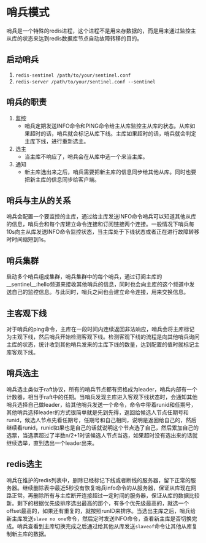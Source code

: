 # 哨兵模式
哨兵是一个特殊的redis进程，这个进程不是用来存数据的，而是用来通过监控主从库的状态来达到redis数据库节点自动故障转移的目的。

## 启动哨兵
1. `redis-sentinel /path/to/your/sentinel.conf`
2. `redis-server /path/to/your/sentinel.conf --sentinel`

## 哨兵的职责
1. 监控
    * 哨兵定期发送INFO命令和PING命令给主从库监控主从库的状态。从库如果超时的话，哨兵就会标记从库下线。主库如果超时的话，哨兵就会判定主库下线，进行重新选主。
2. 选主
    * 当主库不响应了，哨兵会在从库中选一个来当主库。
3. 通知
    * 新主库选出来之后，哨兵需要把新主库的信息同步给其他从库。同时也要把新主库的信息同步给客户端。

## 哨兵与主从的关系
哨兵会配置一个要监控的主库，通过给主库发送INFO命令哨兵可以知道其他从库的信息，哨兵会和每个库建立命令连接和订阅链接两个连接。一般情况下哨兵每10s向主从库发送INFO命令监控状态，当主库处于下线状态或者正在进行故障转移时时间缩短到1s。

## 哨兵集群
启动多个哨兵组成集群，哨兵集群中的每个哨兵，通过订阅主库的__sentinel__:hello频道来接收其他哨兵的信息，同时也会向主库的这个频道中发送自己的监控信息。与此同时，哨兵之间也会建立命令连接，用来交换信息。

## 主客观下线
对于哨兵的ping命令，主库在一段时间内连续返回非法响应，哨兵会将主库标记为主观下线，然后哨兵开始检测客观下线。检测客观下线的流程是向其他哨兵询问主库的状态，统计收到其他哨兵发来的主库下线的数量，达到配置的值时就标记主库客观下线。

## 哨兵选主
哨兵选主类似于raft协议，所有的哨兵节点都有资格成为leader，哨兵内部有一个计数器，相当于raft中的任期。当哨兵发现主库进入客观下线状态时，会通知其他哨兵选择自己做leader，给其他哨兵发送一个命令，命令中带着runid和任期号，其他哨兵选择leader的方式很简单就是先到先得，返回给候选人节点任期号和runid，候选人节点先看任期号，任期号和自己相同，说明是返回给自己的，然后继续看runid，runid如果也是自己的话就说明这个节点选了自己，然后累加自己的选票，当选票超过了半数n/2+1时该候选人节点当选，如果超时没有选出来的话就继续选举，直到选出一个leader出来。

## redis选主
哨兵在维护的redis列表中，删除已经标记下线或者断线的服务器，留下正常的服务器。继续删除表中最近5秒没有恢复哨兵info命令的从服务器，保证从库现在网路正常。再删除所有与主库断开连接超过一定时间的服务器，保证从库的数据比较新。剩下的根据优先级排序选出最高的那个，有多个优先级最高的，就选一个offset最高的，如果还有重复的，就按照runID来排序。当选出主库之后，哨兵给新主库发送`slave no one`命令，然后定时发送INFO命令，查看新主库是否切换完成。哨兵查看到主库切换完成之后通过给其他从库发送`slaveof`命令让其他从库复制新主库的数据。